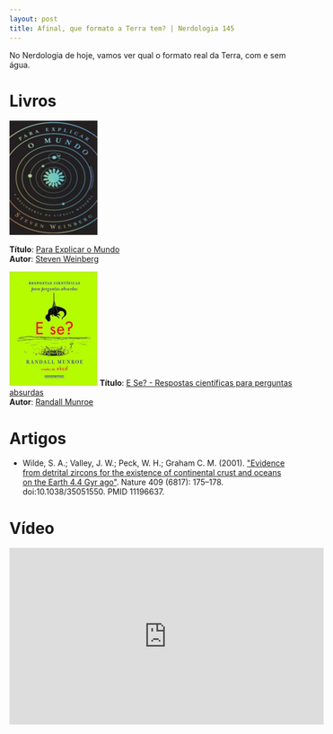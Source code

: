 ```yaml
---
layout: post
title: Afinal, que formato a Terra tem? | Nerdologia 145
---
```


No Nerdologia de hoje, vamos ver qual o formato real da Terra, com e sem água.

Livros
=====

![Para Explicar o Mundo](../images/para-explicar.jpg)

**Título**: [Para Explicar o Mundo](http://www.livrariacultura.com.br/p/para-explicar-o-mundo-93647377#)<br>
**Autor**: [Steven Weinberg](https://web2.ph.utexas.edu/~weintech/weinberg.html)

![E Se? - Respostas científicas para perguntas absurdas](../images/e-se.jpg)
**Título**: [E Se? - Respostas científicas para perguntas absurdas](https://www.amazon.com.br/Se-Respostas-cient%C3%ADficas-perguntas-absurdas/dp/8535924833)<br>
**Autor**: [Randall Munroe](https://en.wikipedia.org/wiki/Randall_Munroe)

Artigos
=====

- Wilde, S. A.; Valley, J. W.; Peck, W. H.; Graham C. M. (2001). ["Evidence from detrital zircons for the existence of continental crust and oceans on the Earth 4.4 Gyr ago"](http://www.nature.com/nature/journal/v409/n6817/abs/409175a0.html). Nature 409 (6817): 175–178. doi:10.1038/35051550. PMID 11196637.

Vídeo
=====

<iframe width="560" height="315" src="https://www.youtube.com/embed/aW-qbx04gS4" frameborder="0" allowfullscreen></iframe>

